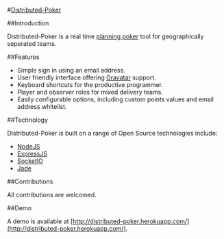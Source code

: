 #[Distributed-Poker](http://distributed-poker.herokuapp.com/)

##Introduction

Distributed-Poker is a real time [planning poker](http://en.wikipedia.org/wiki/Planning_poker) tool for geographically seperated teams.

##Features

* Simple sign in using an email address.
* User friendly interface offering [Gravatar](https://en.gravatar.com/) support.
* Keyboard shortcuts for the productive programmer.
* Player and observer roles for mixed delivery teams.
* Easily configurable options, including custom points values and email address whitelist.

##Technology

Distributed-Poker is built on a range of Open Source technologies include:

* [NodeJS](http://nodejs.org/)
* [ExpressJS](http://expressjs.com/)
* [SocketIO](http://socket.io/)
* [Jade](http://jade-lang.com/)

##Contributions

All contributions are welcomed.

##Demo

A demo is available at [http://distributed-poker.herokuapp.com/](http://distributed-poker.herokuapp.com/).